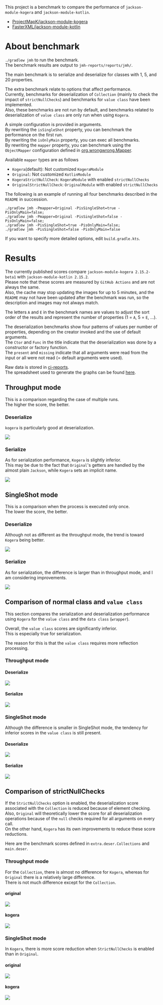 This project is a benchmark to compare the performance of `jackson-module-kogera` and `jackson-module-kotlin`.  

- [ProjectMapK/jackson\-module\-kogera](https://github.com/ProjectMapK/jackson-module-kogera)
- [FasterXML/jackson\-module\-kotlin](https://github.com/FasterXML/jackson-module-kotlin)

# About benchmark
`./gradlew jmh` to run the benchmark.  
The benchmark results are output to `jmh-reports/reports/jmh/`.

The main benchmark is to serialize and deserialize for classes with 1, 5, and 20 properties.  

The extra benchmark relate to options that affect performance.  
Currently, benchmarks for deserialization of `Collection` (mainly to check the impact of `strictNullChecks`)
and benchmarks for `value class` have been implemented.  
Also, these benchmarks are not run by default,
and benchmarks related to deserialization of `value class` are only run when using `Kogera`.

A simple configuration is provided in arguments.  
By rewriting the `isSingleShot` property, you can benchmark the performance on the first run.  
By rewriting the `isOnlyMain` property, you can exec all benchmarks.  
By rewriting the `mapper` property, you can benchmark using the `ObjectMapper` configuration defined in [org.wrongwrong.Mapper](./src/jmh/kotlin/org/wrongwrong/Mapper.kt).

Available `mapper` types are as follows

- `Kogera`(default): Not customized `KogeraModule`
- `Original`: Not customized `KotlinModule`
- `KogeraStrictNullCheck`: `KogeraModule` with enabled `strictNullChecks`
- `OriginalStrictNullCheck`: `OriginalModule` with enabled `strictNullChecks`

The following is an example of running all four benchmarks described in the `README` in succession.

```shell
./gradlew jmh -Pmapper=Original -PisSingleShot=true -PisOnlyMain=false;
./gradlew jmh -Pmapper=Original -PisSingleShot=false -PisOnlyMain=false;
./gradlew jmh -PisSingleShot=true -PisOnlyMain=false;
./gradlew jmh -PisSingleShot=false -PisOnlyMain=false
```

If you want to specify more detailed options, edit `build.gradle.kts`.

# Results
The currently published scores compare `jackson-module-kogera 2.15.2-beta1` with `jackson-module-kotlin 2.15.2`.  
Please note that these scores are measured by `GitHub Actions` and are not always the same.  
Also, the cache may stop updating the images for up to 5 minutes,
and the `README` may not have been updated after the benchmark was run,
so the description and images may not always match.

The letters `A` and `E` in the benchmark names are values to adjust the sort order of the results
and represent the number of properties (1 = `A`, 5 = `E`, ...).

The deserialization benchmarks show four patterns of values per number of properties,
depending on the creator invoked and the use of default arguments.  
The `Ctor` and `Func` in the title indicate that the deserialization was done by a constructor or factory function.  
The `present` and `missing` indicate that all arguments were read from the input or all were not read (= default arguments were used).

Raw data is stored in [ci-reports](./ci-reports).  
The spreadsheet used to generate the graphs can be found [here](https://drive.google.com/drive/folders/1mNa-bPybvhNTkGX7qkOfii_iMOI_gODG?usp=drive_link).

## Throughput mode
This is a comparison regarding the case of multiple runs.  
The higher the score, the better.

### Deserialize
`kogera` is particularly good at deserialization.

![](https://docs.google.com/spreadsheets/d/e/2PACX-1vTZB9ByuRV9XS_eug0vM_IEx_Em_ObiuZMoClXAt7zVZQZ9EnhKCXmbTsRQpoLiBbje6H_R9Hf7v0RI/pubchart?oid=754117157&format=image)

### Serialize
As for serialization performance, `Kogera` is slightly inferior.   
This may be due to the fact that `Original`'s getters are handled by the almost plain `Jackson`,
while `Kogera` sets an implicit name.

![](https://docs.google.com/spreadsheets/d/e/2PACX-1vTZB9ByuRV9XS_eug0vM_IEx_Em_ObiuZMoClXAt7zVZQZ9EnhKCXmbTsRQpoLiBbje6H_R9Hf7v0RI/pubchart?oid=1424094114&format=image)

## SingleShot mode
This is a comparison when the process is executed only once.  
The lower the score, the better.

### Deserialize
Although not as different as the throughput mode, the trend is toward `Kogera` being better.  

![](https://docs.google.com/spreadsheets/d/e/2PACX-1vSkI9k_uQtaxfmvCTuXpU7u5KzTteMV63O8Uz4dod_LeuSRX-z2ZxR4J7broxtJVGa0zcnxbbPgLZeC/pubchart?oid=754117157&format=image)

### Serialize
As for serialization, the difference is larger than in throughput mode, and I am considering improvements.

![](https://docs.google.com/spreadsheets/d/e/2PACX-1vSkI9k_uQtaxfmvCTuXpU7u5KzTteMV63O8Uz4dod_LeuSRX-z2ZxR4J7broxtJVGa0zcnxbbPgLZeC/pubchart?oid=1424094114&format=image)

## Comparison of normal class and `value class`
This section compares the serialization and deserialization performance using `Kogera`
for the `value class` and the `data class` (`wrapper`).

Overall, the `value class` scores are significantly inferior.  
This is especially true for serialization.  

The reason for this is that the `value class` requires more reflection processing.

### Throughput mode
#### Deserialize
![](https://docs.google.com/spreadsheets/d/e/2PACX-1vQr4_nhi0wY05LfKLJobcRMUWgn-nACTuDmMsJSNhstbiA0ZDaDQqQfmAiTzjGrn6HhcihdywsDC2XY/pubchart?oid=1135896566&format=image)

#### Serialize
![](https://docs.google.com/spreadsheets/d/e/2PACX-1vQr4_nhi0wY05LfKLJobcRMUWgn-nACTuDmMsJSNhstbiA0ZDaDQqQfmAiTzjGrn6HhcihdywsDC2XY/pubchart?oid=746620310&format=image)

### SingleShot mode
Although the difference is smaller in SingleShot mode,
the tendency for inferior scores in the `value class` is still present.

#### Deserialize
![](https://docs.google.com/spreadsheets/d/e/2PACX-1vQr4_nhi0wY05LfKLJobcRMUWgn-nACTuDmMsJSNhstbiA0ZDaDQqQfmAiTzjGrn6HhcihdywsDC2XY/pubchart?oid=1507400004&format=image)

#### Serialize
![](https://docs.google.com/spreadsheets/d/e/2PACX-1vQr4_nhi0wY05LfKLJobcRMUWgn-nACTuDmMsJSNhstbiA0ZDaDQqQfmAiTzjGrn6HhcihdywsDC2XY/pubchart?oid=2008357899&format=image)

## Comparison of strictNullChecks
If the `StrictNullChecks` option is enabled,
the deserialization score associated with the `Collection` is reduced because of element checking.  
Also, `Original` will theoretically lower the score for all deserialization operations because of the `null` checks required for all arguments on every call.  
On the other hand, `Kogera` has its own improvements to reduce these score reductions.

Here are the benchmark scores defined in `extra.deser.Collections` and `main.deser`.

### Throughput mode
For the `Collection`, there is almost no difference for `Kogera`, whereas for `Original` there is a relatively large difference.  
There is not much difference except for the `Collection`.

#### original
![](https://docs.google.com/spreadsheets/d/e/2PACX-1vSgFV1Qiv8WWxJ83wUVJXVU9xagYSC7YVcCZAu3S51-VSBDT33qdJkqq3-Gqdl5vQHJsxkUPvSjihhv/pubchart?oid=351902777&format=image)

#### kogera
![](https://docs.google.com/spreadsheets/d/e/2PACX-1vRtSIkLr1stFR2taQczT53qdiqlGzg3_j9xFyi9woBVTKSNEcen6h9-9jKvCLKTJUWSoLWFNKnoJpr6/pubchart?oid=351902777&format=image)

### SingleShot mode
In `Kogera`, there is more score reduction when `StrictNullChecks` is enabled than in `Original`.

#### original
![](https://docs.google.com/spreadsheets/d/e/2PACX-1vQixP8gQJ1uiQTCiXWDfYi4SmKBeSlJfBZx2uZ34PJIFBR454T_ubMrz2_lma0VVxKGOwkWnZRgqEes/pubchart?oid=351902777&format=image)

#### kogera
![](https://docs.google.com/spreadsheets/d/e/2PACX-1vTPItNnF2urmh3xbGpsbD_1CvUzKO6cTKSQYHQrZTTUb5e0s_sYvELJXjTp3yqDBsBbKx6bSFjypa_M/pubchart?oid=351902777&format=image)

